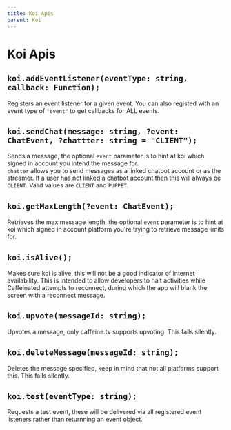 ```yaml
---
title: Koi Apis
parent: Koi
---
```


# Koi Apis
  
## `koi.addEventListener(eventType: string, callback: Function);`  
Registers an event listener for a given event. You can also registed with an event type of `"event"` to get callbacks for ALL events.  
  
## `koi.sendChat(message: string, ?event: ChatEvent, ?chattter: string = "CLIENT");`  
Sends a message, the optional `event` parameter is to hint at koi which signed in account you intend the message for.  
`chatter` allows you to send messages as a linked chatbot account or as the streamer. If a user has not linked a chatbot account then this will always be `CLIENT`. Valid values are `CLIENT` and `PUPPET`.  
  
## `koi.getMaxLength(?event: ChatEvent);`  
Retrieves the max message length, the optional `event` parameter is to hint at koi which signed in account platform you're trying to retrieve message limits for.  
  
## `koi.isAlive();`  
Makes sure koi is alive, this will not be a good indicator of internet availability. This is intended to allow developers to halt activities while Caffeinated attempts to reconnect, during which the app will blank the screen with a reconnect message.  
  
## `koi.upvote(messageId: string);`  
Upvotes a message, only caffeine.tv supports upvoting. This fails silently.  
  
## `koi.deleteMessage(messageId: string);`  
Deletes the message specified, keep in mind that not all platforms support this. This fails silently.  

## `koi.test(eventType: string);`  
Requests a test event, these will be delivered via all registered event listeners rather than returnning an event object.  
